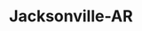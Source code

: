 ---
title: Jacksonville-AR
slug: jacksonville-ar
f_state:
- cms/state/arkansas.md
f_locations:
- cms/payday-loan/advance-america-1212.md
- cms/payday-loan/advance-america-1213.md
- cms/payday-loan/advance-america-1229.md
- cms/payday-loan/american-check-cashers-4202.md
- cms/payday-loan/american-check-cashers-4207.md
- cms/payday-loan/american-check-cashers-4208.md
- cms/payday-loan/e-z-check-cashing-16274.md
- cms/payday-loan/ez-cash-17294.md
- cms/payday-loan/first-america-cash-advance-18126.md
- cms/payday-loan/first-america-cash-advance-18138.md
- cms/payday-loan/south-central-card-service-26531.md
- cms/payday-loan/westark-financial-consultants-28723.md
updated-on: '2024-05-30T13:41:28.615Z'
created-on: '2024-05-30T13:41:28.615Z'
published-on: '2024-05-30T13:54:32.469Z'
f_city: Jacksonville
layout: '[city].html'
tags: city
---